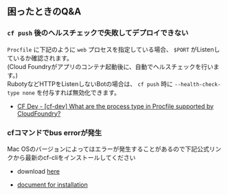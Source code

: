 ## 困ったときのQ&A

### `cf push` 後のヘルスチェックで失敗してデプロイできない

`Procfile` に下記のように `web` プロセスを指定している場合、 `$PORT` がListenしているか確認されます。  
(Cloud Foundryがアプリのコンテナ起動後に、自動でヘルスチェックを行います。)  
RubotyなどHTTPをListenしないBotの場合は、 `cf push` 時に `--health-check-type none` を付与すれば無効化できます。

* [CF Dev - \[cf-dev\] What are the process type in Procfile supported by CloudFoundry?](http://cf-dev.70369.x6.nabble.com/cf-dev-What-are-the-process-type-in-Procfile-supported-by-CloudFoundry-td6697.html)

### cfコマンドでbus errorが発生

Mac OSのバージョンによってはエラーが発生することがあるので下記公式リンクから最新のcf-cliをインストールしてください

* download [here](https://cli.run.pivotal.io/stable?release=macosx64&source=github)

* [document for installation](https://docs.cloudfoundry.org/cf-cli/install-go-cli.html#pkg-mac)
